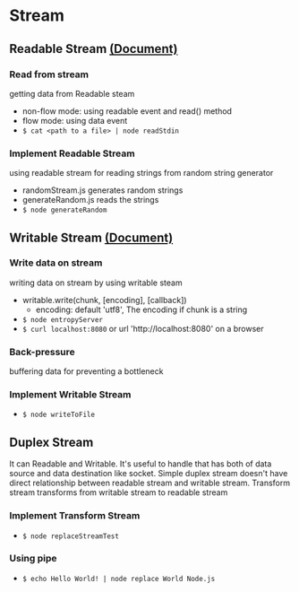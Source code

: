 # Stream

## Readable Stream [(Document)](https://nodejs.org/api/stream.html#stream_readable_streams])

### Read from stream

getting data from Readable steam
- non-flow mode: using readable event and read() method
- flow mode: using data event
- `$ cat <path to a file> | node readStdin`

### Implement Readable Stream

using readable stream for reading strings from random string generator
- randomStream.js generates random strings
- generateRandom.js reads the strings
- `$ node generateRandom`

## Writable Stream [(Document)](https://nodejs.org/api/stream.html#stream_writable_streams])

### Write data on stream

writing data on stream by using writable steam
- writable.write(chunk, [encoding], [callback])
  - encoding: default 'utf8', The encoding if chunk is a string
- `$ node entropyServer`
- `$ curl localhost:8080` or url 'http://localhost:8080' on a browser

### Back-pressure

buffering data for preventing a bottleneck

### Implement Writable Stream

- `$ node writeToFile`

## Duplex Stream

It can Readable and Writable.
It's useful to handle that has both of data source and data destination like socket.
Simple duplex stream doesn't have direct relationship between readable stream and writable stream.
Transform stream transforms from writable stream to readable stream

### Implement Transform Stream

- `$ node replaceStreamTest`

### Using pipe

- `$ echo Hello World! | node replace World Node.js`